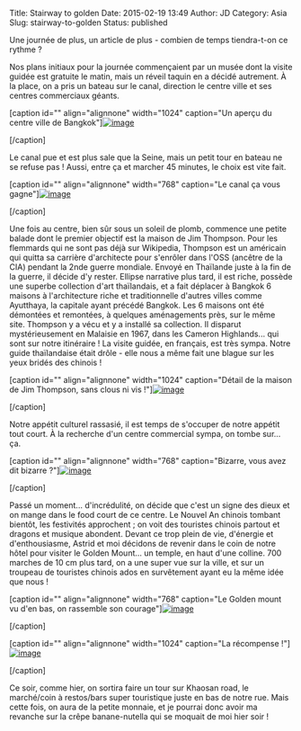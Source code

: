 Title: Stairway to golden
Date: 2015-02-19 13:49
Author: JD
Category: Asia
Slug: stairway-to-golden
Status: published

Une journée de plus, un article de plus - combien de temps tiendra-t-on
ce rythme ?

Nos plans initiaux pour la journée commençaient par un musée dont la
visite guidée est gratuite le matin, mais un réveil taquin en a décidé
autrement. À la place, on a pris un bateau sur le canal, direction le
centre ville et ses centres commerciaux géants.

<!--more-->

[caption id="" align="alignnone" width="1024" caption="Un aperçu du
centre ville de
Bangkok"][![image](https://astridetjdenasie.files.wordpress.com/2015/02/wpid-sam_2835.jpg?w=1024 "Bangkok centre")](https://astridetjdenasie.files.wordpress.com/2015/02/wpid-sam_2835.jpg)

[/caption]

Le canal pue et est plus sale que la Seine, mais un petit tour en bateau
ne se refuse pas ! Aussi, entre ça et marcher 45 minutes, le choix est
vite fait.

[caption id="" align="alignnone" width="768" caption="Le canal ça vous
gagne"][![image](https://astridetjdenasie.files.wordpress.com/2015/02/wpid-sam_2805.jpg?w=768 "Canal")](https://astridetjdenasie.files.wordpress.com/2015/02/wpid-sam_2805.jpg)

[/caption]

Une fois au centre, bien sûr sous un soleil de plomb, commence une
petite balade dont le premier objectif est la maison de Jim Thompson.
Pour les flemmards qui ne sont pas déjà sur Wikipedia, Thompson est un
américain qui quitta sa carrière d'architecte pour s'enrôler dans l'OSS
(ancêtre de la CIA) pendant la 2nde guerre mondiale. Envoyé en Thaïlande
juste à la fin de la guerre, il décide d'y rester. Ellipse narrative
plus tard, il est riche, possède une superbe collection d'art
thaïlandais, et a fait déplacer à Bangkok 6 maisons à l'architecture
riche et traditionnelle d'autres villes comme Ayutthaya, la capitale
ayant précédé Bangkok. Les 6 maisons ont été démontées et remontées, à
quelques aménagements près, sur le même site. Thompson y a vécu et y a
installé sa collection. Il disparut mystérieusement en Malaisie en 1967,
dans les Cameron Highlands... qui sont sur notre itinéraire ! La visite
guidée, en français, est très sympa. Notre guide thaïlandaise était
drôle - elle nous a même fait une blague sur les yeux bridés des chinois
!

[caption id="" align="alignnone" width="1024" caption="Détail de la
maison de Jim Thompson, sans clous ni vis
!"][![image](https://astridetjdenasie.files.wordpress.com/2015/02/wpid-sam_2809.jpg?w=1024 "Jim Thompson")](https://astridetjdenasie.files.wordpress.com/2015/02/wpid-sam_2809.jpg)

[/caption]

Notre appétit culturel rassasié, il est temps de s'occuper de notre
appétit tout court. À la recherche d'un centre commercial sympa, on
tombe sur... ça.

[caption id="" align="alignnone" width="768" caption="Bizarre, vous avez
dit bizarre
?"][![image](https://astridetjdenasie.files.wordpress.com/2015/02/wpid-sam_2830.jpg?w=768 "Mr P")](https://astridetjdenasie.files.wordpress.com/2015/02/wpid-sam_2830.jpg)

[/caption]

Passé un moment... d'incrédulité, on décide que c'est un signe des dieux
et on mange dans le food court de ce centre. Le Nouvel An chinois
tombant bientôt, les festivités approchent ; on voit des touristes
chinois partout et dragons et musique abondent. Devant ce trop plein de
vie, d'énergie et d'enthousiasme, Astrid et moi décidons de revenir dans
le coin de notre hôtel pour visiter le Golden Mount... un temple, en
haut d'une colline. 700 marches de 10 cm plus tard, on a une super vue
sur la ville, et sur un troupeau de touristes chinois ados en
survêtement ayant eu la même idée que nous !

[caption id="" align="alignnone" width="768" caption="Le Golden mount vu
d'en bas, on rassemble son
courage"][![image](https://astridetjdenasie.files.wordpress.com/2015/02/wpid-sam_2842.jpg?w=768 "Golden mount")](https://astridetjdenasie.files.wordpress.com/2015/02/wpid-sam_2842.jpg)

[/caption]

[caption id="" align="alignnone" width="1024" caption="La récompense
!"][![image](https://astridetjdenasie.files.wordpress.com/2015/02/wpid-sam_2858.jpg?w=1024 "Bangkok vue")](https://astridetjdenasie.files.wordpress.com/2015/02/wpid-sam_2858.jpg)

[/caption]

Ce soir, comme hier, on sortira faire un tour sur Khaosan road, le
marché/coin à restos/bars super touristique juste en bas de notre rue.
Mais cette fois, on aura de la petite monnaie, et je pourrai donc avoir
ma revanche sur la crêpe banane-nutella qui se moquait de moi hier soir
!

